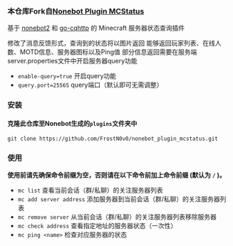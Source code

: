 ### 本仓库Fork自[Nonebot Plugin MCStatus](https://github.com/nonepkg/nonebot-plugin-mcstatus)

基于 [nonebot2](https://github.com/nonebot/nonebot2) 和 [go-cqhttp](https://github.com/Mrs4s/go-cqhttp) 的 Minecraft 服务器状态查询插件

修改了消息反馈形式，查询到的状态将以图片返回
能够返回玩家列表、在线人数、MOTD信息、服务器图标以及Ping值
部分信息返回需要在服务端server.properties文件中开启服务器query功能
- `enable-query=true` 开启query功能
- `query.port=25565` query端口（默认即可无需调整）

### 安装

#### 克隆此仓库至Nonebot生成的`plugins`文件夹中

`git clone https://github.com/FrostN0v0/nonebot_plugin_mcstatus.git`

### 使用

**使用前请先确保命令前缀为空，否则请在以下命令前加上命令前缀 (默认为 `/` )。**

- `mc list` 查看当前会话（群/私聊）的关注服务器列表
- `mc add server address` 添加服务器到当前会话（群/私聊）的关注服务器列表
- `mc remove server` 从当前会话（群/私聊）的关注服务器列表移除服务器
- `mc check address` 查看指定地址的服务器状态（一次性）
- `mc ping <name>` 检查对应服务器的状态

